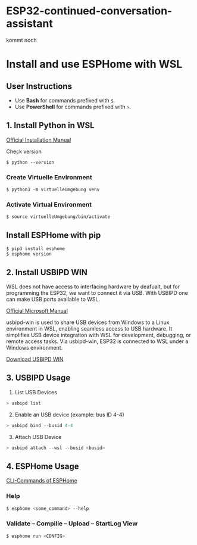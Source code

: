 # ESP32-continued-conversation-assistant

kommt noch

# Install and use ESPHome with WSL

## User Instructions
- Use **Bash** for commands prefixed with `$`.
- Use **PowerShell** for commands prefixed with `>`.

## 1. Install Python in WSL
[Official Installation Manual](https://esphome.io/guides/installing_esphome)

Check version
```shell
$ python --version
```

### Create Virtuelle Environment
```shell
$ python3 -m virtuelleUmgebung venv
```

### Activate Virtual Environment
```shell
$ source virtuelleUmgebung/bin/activate
```

## Install ESPHome with pip
```shell
$ pip3 install esphome
$ esphome version
```

## 2. Install USBIPD WIN
WSL does not have access to interfacing hardware by deafualt, but for programming the ESP32, we want to connect it via USB. With USBIPD one can make USB ports available to WSL.

[Official Microsoft Manual](https://learn.microsoft.com/de-de/windows/wsl/connect-usb#install-the-usbipd-win-project)

usbipd-win is used to share USB devices from Windows to a Linux environment in WSL, enabling seamless access to USB hardware. It simplifies USB device integration with WSL for development, debugging, or remote access tasks. Via usbipd-win, ESP32 is connected to WSL under a Windows environment.

[Download USBIPD WIN](https://github.com/dorssel/usbipd-win/releases)

## 3. USBIPD Usage

1. List USB Devices
```powershell
> usbipd list
```

2. Enable an USB device (example: bus ID 4-4)
```powershell
> usbipd bind --busid 4-4
```

3. Attach USB Device
```powershell
> usbipd attach --wsl --busid <busid>
```

## 4. ESPHome Usage

[CLI-Commands of ESPHome](https://esphome.io/guides/cli.html)

### Help
```bash
$ esphome <some_command> --help
```

### Validate – Compilie – Upload – StartLog View
```bash
$ esphome run <CONFIG>
```